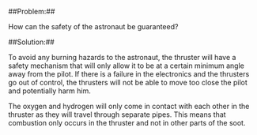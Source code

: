 ##Problem:##

How can the safety of the astronaut be guaranteed?

##Solution:##

To avoid any burning hazards to the astronaut, the thruster will have a
safety mechanism that will only allow it to be at a certain minimum
angle away from the pilot. If there is a failure in the electronics and
the thrusters go out of control, the thrusters will not be able to move
too close the pilot and potentially harm him.

The oxygen and hydrogen will only come in contact with each other in the
thruster as they will travel through separate pipes. This means that
combustion only occurs in the thruster and not in other parts of the
soot.
